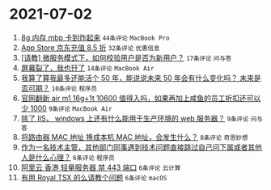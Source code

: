 # 2021-07-02

1. [8g 内存 mbp 卡到炸起来](https://www.v2ex.com/t/787036) `44条评论` `MacBook Pro`
1. [App Store 京东充值 8.5 折](https://www.v2ex.com/t/787048) `32条评论` `优惠信息`
1. [[请教] 微服务模式下，如何校验用户是否为新用户？](https://www.v2ex.com/t/787054) `17条评论` `问与答`
1. [屏幕裂了，我也幵了](https://www.v2ex.com/t/787042) `14条评论` `MacBook Air`
1. [我算了算我最多还能活个 50 年，能说说未来 50 年会有什么变化吗？ 未来是否可期？](https://www.v2ex.com/t/787066) `10条评论` `程序员`
1. [官网翻新 air m1 16g+1t 10600 值得入吗，如果再加上咸鱼的员工折扣还可以少 1000](https://www.v2ex.com/t/787051) `9条评论` `MacBook Air`
1. [除了 IIS， windows 上还有什么能用于生产环境的 web 服务器？](https://www.v2ex.com/t/787041) `9条评论` `问与答`
1. [将路由器 MAC 地址 换成本机 MAC 地址，会发生什么？](https://www.v2ex.com/t/787049) `8条评论` `奇思妙想`
1. [作为一名技术主管，其他部门同事遇到技术问题直接跳过自己问下属或者其他人是什么心理？](https://www.v2ex.com/t/787072) `6条评论` `程序员`
1. [阿里云 香港 轻量服务器 禁 443 端口](https://www.v2ex.com/t/787047) `6条评论` `云计算`
1. [有用 Royal TSX 的么请教个问题](https://www.v2ex.com/t/787040) `6条评论` `macOS`
